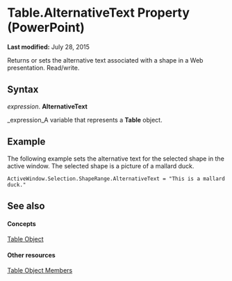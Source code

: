 
# Table.AlternativeText Property (PowerPoint)

 **Last modified:** July 28, 2015

Returns or sets the alternative text associated with a shape in a Web presentation. Read/write.

## Syntax

 _expression_. **AlternativeText**

 _expression_A variable that represents a  **Table** object.


## Example

The following example sets the alternative text for the selected shape in the active window. The selected shape is a picture of a mallard duck.


```
ActiveWindow.Selection.ShapeRange.AlternativeText = "This is a mallard duck."
```


## See also


#### Concepts


 [Table Object](ebbbca9f-4591-10ce-3c74-33b46a3b7cdf.md)
#### Other resources


 [Table Object Members](97f64cfc-1762-c935-6714-b5c5b5a6cc3c.md)
